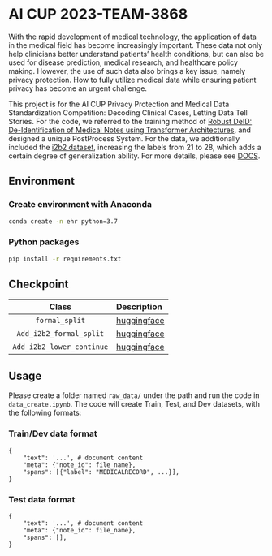 # AI CUP 2023-TEAM-3868
With the rapid development of medical technology, the application of data in the medical field has become increasingly important. These data not only help clinicians better understand patients’ health conditions, but can also be used for disease prediction, medical research, and healthcare policy making. However, the use of such data also brings a key issue, namely privacy protection. How to fully utilize medical data while ensuring patient privacy has become an urgent challenge.

This project is for the AI CUP Privacy Protection and Medical Data Standardization Competition: Decoding Clinical Cases, Letting Data Tell Stories. For the code, we referred to the training method of [Robust DeID: De-Identification of Medical Notes using Transformer Architectures](https://github.com/obi-ml-public/ehr_deidentification/tree/main), and designed a unique PostProcess System. For the data, we additionally included the [i2b2 dataset](https://portal.dbmi.hms.harvard.edu/), increasing the labels from 21 to 28, which adds a certain degree of generalization ability. For more details, please see [DOCS](https://docs.google.com/document/d/1dTvvhDPMTLfh49-yTl7hSe3SgdtqZJ2VHw4hNgfVkjQ/edit?usp=sharing).

## Environment
### Create environment with Anaconda
```bash
conda create -n ehr python=3.7
```
### Python packages
```bash
pip install -r requirements.txt
```

## Checkpoint
|        Class         | Description                          
| :------------------: | :----------------------------------- 
|     `formal_split`          | [huggingface](https://huggingface.co/vickt/AI_CUP_deidentification_formal_split/tree/main)
|     `Add_i2b2_formal_split`          | [huggingface](https://huggingface.co/vickt/AI_CUP_deidentification_add_i2b2_formal_split/tree/main)
|     `Add_i2b2_lower_continue`          | [huggingface](https://huggingface.co/vickt/AI_CUP_deidentification_add_i2b2_lower_continue/tree/main)

## Usage
Please create a folder named ```raw_data/``` under the path and run the code in ```data_create.ipynb```. The code will create Train, Test, and Dev datasets, with the following formats:

### Train/Dev data format
```python3
{
    "text": '...', # document content
    "meta": {"note_id": file_name},
    "spans": [{"label": "MEDICALRECORD", ...}],
}
```

### Test data format
```python3
{
    "text": '...', # document content
    "meta": {"note_id": file_name},
    "spans": [],
}
```
